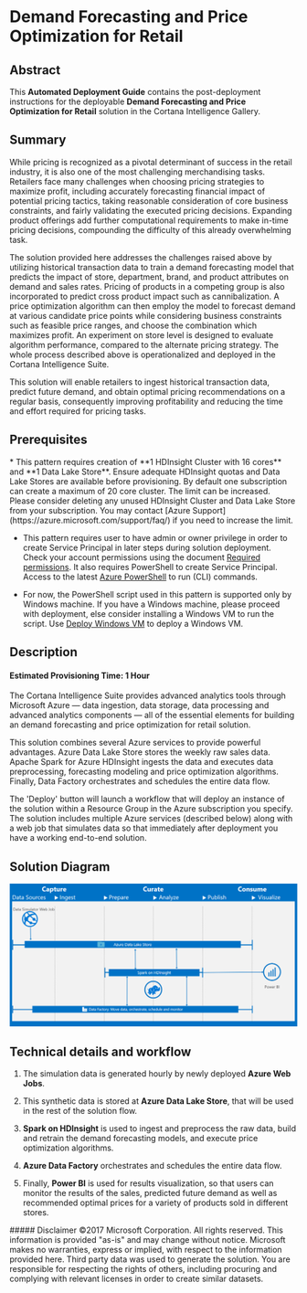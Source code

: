 # Demand Forecasting and Price Optimization for Retail 

## Abstract
This **Automated Deployment Guide** contains the post-deployment instructions for the deployable **Demand Forecasting and Price Optimization for Retail** solution in the Cortana Intelligence Gallery. 

<Guide type="PostDeploymentGuidance" url="https://github.com/Azure/cortana-intelligence-price-optimization-for-retail/blob/master/Automated%20Deployment%20Guide/Post%20Deployment%20Instructions.md"/>


## Summary
<Guide type="Summary">
While pricing is recognized as a pivotal determinant of success in the retail industry, it is also one of the most challenging merchandising tasks. Retailers face many challenges when choosing pricing strategies to maximize profit, including accurately forecasting financial impact of potential pricing tactics, taking reasonable consideration of core business constraints, and fairly validating the executed pricing decisions. Expanding product offerings add further computational requirements to make in-time pricing decisions, compounding the difficulty of this already overwhelming task.

The solution provided here addresses the challenges raised above by utilizing historical transaction data to train a demand forecasting model that predicts the impact of store, department, brand, and product attributes on demand and sales rates. Pricing of products in a competing group is also incorporated to predict cross product impact such as cannibalization. A price optimization algorithm can then employ the model to forecast demand at various candidate price points while considering business constraints such as feasible price ranges, and choose the combination which maximizes profit. An experiment on store level is designed to evaluate algorithm performance, compared to the alternate pricing strategy. The whole process described above is operationalized and deployed in the Cortana Intelligence Suite.

This solution will enable retailers to ingest historical transaction data, predict future demand, and obtain optimal pricing recommendations on a regular basis, consequently improving profitability and reducing the time and effort required for pricing tasks.
</Guide>

## Prerequisites
<Guide type="Prerequisites">
* This pattern requires creation of **1 HDInsight Cluster with 16 cores** and **1 Data Lake Store**. Ensure adequate HDInsight quotas and Data Lake Stores are available before provisioning. By default one subscription can create a maximum of 20 core cluster. 
The limit can be increased. Please consider deleting any unused HDInsight Cluster and Data Lake Store from your subscription. You may contact [Azure Support](https://azure.microsoft.com/support/faq/) if you need to increase the limit. 

* This pattern requires user to have admin or owner privilege in order to create Service Principal in later steps during solution deployment. Check your account permissions using the document [Required permissions](https://docs.microsoft.com/en-us/azure/azure-resource-manager/resource-group-create-service-principal-portal#required-permissions).  It also requires PowerShell to create Service Principal. Access to the latest [Azure PowerShell](http://aka.ms/webpi-azps) to run (CLI) commands.   

* For now, the PowerShell script used in this pattern is supported only by Windows machine. If you have a Windows machine, please proceed with deployment, else consider installing a Windows VM to run the script. Use [Deploy Windows VM](https://github.com/Azure/azure-quickstart-templates/tree/master/101-vm-simple-windows) to deploy a Windows VM. 
</Guide>

## Description

#### Estimated Provisioning Time: <Guide type="EstimatedTime">1 Hour</Guide>
<Guide type="Description">
The Cortana Intelligence Suite provides advanced analytics tools through Microsoft Azure — data ingestion, data storage, data processing and advanced analytics components — all of the essential elements for building an demand forecasting and price optimization for retail solution.

This solution combines several Azure services to provide powerful advantages. Azure Data Lake Store stores the weekly raw sales data. Apache Spark for Azure HDInsight ingests the data and executes data preprocessing, forecasting modeling and price optimization algorithms. Finally, Data Factory orchestrates and schedules the entire data flow.

The 'Deploy' button will launch a workflow that will deploy an instance of the solution within a Resource Group in the Azure subscription you specify. The solution includes multiple Azure services (described below) along with a web job that simulates data so that immediately after deployment you have a working end-to-end solution. 

## Solution Diagram
![Solution Diagram](Figures/SolutionArchitecture.png)

## Technical details and workflow
1.	The simulation data is generated hourly by newly deployed **Azure Web Jobs**.

2.	This synthetic data is stored at **Azure Data Lake Store**, that will be used in the rest of the solution flow.

3.	**Spark on HDInsight** is used to ingest and preprocess the raw data, build and retrain the demand forecasting models, and execute price optimization algorithms. 

6. **Azure Data Factory** orchestrates and schedules the entire data flow.

7.	Finally, **Power BI** is used for results visualization, so that users can monitor the results of the sales, predicted future demand as well as recommended optimal prices for a variety of products sold in different stores.
</Guide>
##### Disclaimer
©2017 Microsoft Corporation. All rights reserved.  This information is provided "as-is" and may change without notice. Microsoft makes no warranties, express or implied, with respect to the information provided here.  Third party data was used to generate the solution.  You are responsible for respecting the rights of others, including procuring and complying with relevant licenses in order to create similar datasets.